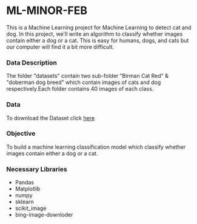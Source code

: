 # ML-MINOR-FEB
This is a Machine Learning project for Machine Learning to detect cat and dog.
In this project, we'll write an algorithm to classify whether images contain either a dog or a cat.  This is easy for humans, dogs, and cats but our computer will find it a bit more difficult.
### Data Description
The folder "datasets" contain two sub-folder "Birman Cat Red" & "doberman dog breed" which contain images of cats and dog respectively.Each folder contains 40 images of each class.
### Data
To download the Dataset click [here](https://drive.google.com/drive/folders/17nBrUtNeGaF4ib75T-aqw_-DY5JLW9Hg?usp=sharing)
### Objective
To build a machine learning classification model which classify whether images contain either a dog or a cat. 
### Necessary Libraries
- Pandas
- Matplotlib
- numpy
- sklearn
- scikit_image
- bing-image-downloder
